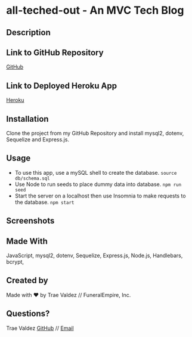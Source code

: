 # all-teched-out - An MVC Tech Blog

## Description

## Link to GitHub Repository
[GitHub](https://github.com/traevaldez/all-teched-out)

## Link to Deployed Heroku App
[Heroku](https://quiet-atoll-83003.herokuapp.com/)

## Installation
Clone the project from my GitHub Repository and install mysql2, dotenv, Sequelize and Express.js.

## Usage
- To use this app, use a mySQL shell to create the database. `source db/schema.sql`
- Use Node to run seeds to place dummy data into database. `npm run seed`
- Start the server on a localhost then use Insomnia to make requests to the database. `npm start`

## Screenshots

## Made With
JavaScript, mysql2, dotenv, Sequelize, Express.js, Node.js, Handlebars, bcrypt, 

## Created by
Made with ♥ by Trae Valdez // FuneralEmpire, Inc.

## Questions?
Trae Valdez [GitHub](https://www.github.com/traevaldez) // [Email](mailto:mrtraevaldez@gmail.com)
